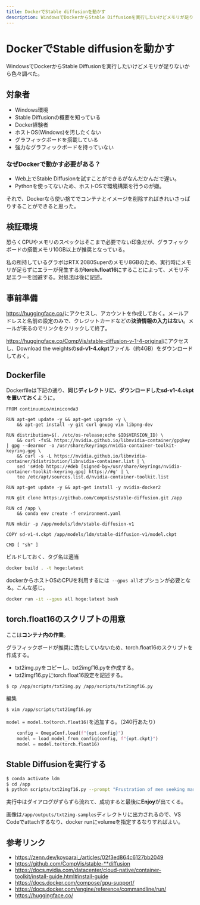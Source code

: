 ```yaml
---
title: DockerでStable diffusionを動かす
description: WindowsでDockerからStable Diffusionを実行したいけどメモリが足りないから色々調べた。
---
```


# DockerでStable diffusionを動かす

WindowsでDockerからStable Diffusionを実行したいけどメモリが足りないから色々調べた。

## 対象者

* Windows環境
* Stable Diffusionの概要を知っている
* Docker経験者
* ホストOS(Windows)を汚したくない
* グラフィックボードを搭載している
* 強力なグラフィックボードを持っていない

### なぜDockerで動かす必要がある？

* Web上でStable Diffusionを試すことができるがなんだかんだで遅い。
* Pythonを使ってないため、ホストOSで環境構築を行うのが嫌。

それで、Dockerなら使い捨てでコンテナとイメージを削除すればきれいさっぱりすることができると思った。

<ClientOnly>
  <CallInFeedAdsense />
</ClientOnly>

## 検証環境

恐らくCPUやメモリのスペックはそこまで必要でない印象だが、グラフィックボードの搭載メモリ10GB以上が推奨となっている。

私の所持しているグラボはRTX 2080Superのメモリ8GBのため、実行時にメモリが足らずにエラーが発生するが**torch.float16**にすることによって、メモリ不足エラーを回避する。対処法は後に記述。


## 事前準備

<https://huggingface.co/>にアクセスし、アカウントを作成しておく。メールアドレスと名前の設定のみで、クレジットカードなどの**決済情報の入力はない**。メールが来るのでリンクをクリックして終了。

<https://huggingface.co/CompVis/stable-diffusion-v-1-4-original>にアクセスし、Download the weightsの**sd-v1-4.ckpt**ファイル（約4GB）をダウンロードしておく。

## Dockerfile

Dockerfileは下記の通り、**同じディレクトリに、ダウンロードしたsd-v1-4.ckptを置いておく**ように。

```docker
FROM continuumio/miniconda3

RUN apt-get update -y && apt-get upgrade -y \
    && apt-get install -y git curl gnupg vim libpng-dev

RUN distribution=$(. /etc/os-release;echo $ID$VERSION_ID) \
    && curl -fsSL https://nvidia.github.io/libnvidia-container/gpgkey | gpg --dearmor -o /usr/share/keyrings/nvidia-container-toolkit-keyring.gpg \
    && curl -s -L https://nvidia.github.io/libnvidia-container/$distribution/libnvidia-container.list | \
    sed 's#deb https://#deb [signed-by=/usr/share/keyrings/nvidia-container-toolkit-keyring.gpg] https://#g' | \
    tee /etc/apt/sources.list.d/nvidia-container-toolkit.list

RUN apt-get update -y && apt-get install -y nvidia-docker2

RUN git clone https://github.com/CompVis/stable-diffusion.git /app

RUN cd /app \
    && conda env create -f environment.yaml 

RUN mkdir -p /app/models/ldm/stable-diffusion-v1

COPY sd-v1-4.ckpt /app/models/ldm/stable-diffusion-v1/model.ckpt

CMD [ "sh" ]

```

ビルドしておく、タグ名は適当

```sh
docker build . -t hoge:latest
```

dockerからホストOSのCPUを利用するには` --gpus all`オプションが必要となる。こんな感じ。

```sh
docker run -it --gpus all hoge:latest bash
```

## torch.float16のスクリプトの用意

ここは**コンテナ内の作業**。

グラフィックボードが推奨に満たしていないため、torch.float16のスクリプトを作成する。

* txt2img.pyをコピーし、txt2imgf16.pyを作成する。
* txt2imgf16.pyにtorch.float16設定を記述する。

```bash
$ cp /app/scripts/txt2img.py /app/scripts/txt2imgf16.py 
```

編集

```bash
$ vim /app/scripts/txt2imgf16.py 
```
`model = model.to(torch.float16)`を追加する。（240行あたり）

```py
    config = OmegaConf.load(f"{opt.config}")
    model = load_model_from_config(config, f"{opt.ckpt}")
    model = model.to(torch.float16)
```

## Stable Diffusionを実行する

```bash
$ conda activate ldm
$ cd /app
$ python scripts/txt2imgf16.py --prompt "Frustration of men seeking marriage" --plms  --H 512 --W 512 --n_samples 1
```

実行中はダイアログがずらずら流れて、成功すると最後に**Enjoy**が出てくる。

画像は`/app/outputs/txt2img-samples`ディレクトリに出力されるので、VS Codeでattachするなり、docker runにvolumeを指定するなりすればよい。


## 参考リンク

* <https://zenn.dev/koyoarai_/articles/02f3ed864c6127bb2049>
* <https://github.com/CompVis/stable-**diffusion>
* <https://docs.nvidia.com/datacenter/cloud-native/container-toolkit/install-guide.html#install-guide>
* <https://docs.docker.com/compose/gpu-support/>
* <https://docs.docker.com/engine/reference/commandline/run/>
* <https://huggingface.co/>

<ClientOnly>
  <CallInFeedAdsense />
</ClientOnly>
